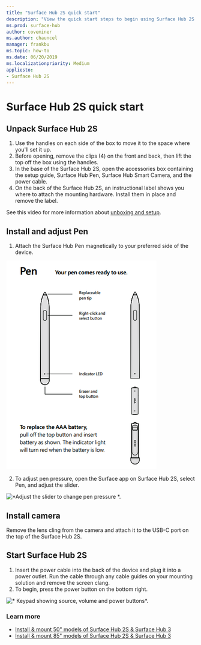 ```yaml
---
title: "Surface Hub 2S quick start"
description: "View the quick start steps to begin using Surface Hub 2S."
ms.prod: surface-hub
author: coveminer
ms.author: chauncel
manager: frankbu
ms.topic: how-to
ms.date: 06/20/2019
ms.localizationpriority: Medium
appliesto:
- Surface Hub 2S
---
```


# Surface Hub 2S quick start

## Unpack Surface Hub 2S 

1. Use the handles on each side of the box to move it to the space where you'll set it up.
2. Before opening, remove the clips (4) on the front and back, then lift the top off the box using the handles.
3. In the base of the Surface Hub 2S, open the accessories box containing the setup guide, Surface Hub Pen, Surface Hub Smart Camera, and the power cable.
4. On the back of the Surface Hub 2S, an instructional label shows you where to attach the mounting hardware. Install them in place and remove the label.

See this video for more information about [unboxing and setup](https://youtu.be/fCrxdNXvru4).

## Install and adjust Pen

1. Attach the Surface Hub Pen magnetically to your preferred side of the device.

![*Surface Hub Pen comes ready to use. To replace the AAA battery, pull off the top button and insert the battery as shown. The indicator light will turn red when the battery is low.*.](images/sh2-pen.png) <br>

2. To adjust pen pressure, open the Surface app on Surface Hub 2S, select Pen, and adjust the slider.

![*Adjust the slider to change pen pressure *.](images/sh2-pen-pressure.png) <br>

## Install camera

Remove the lens cling from the camera and attach it to the USB-C port on the top of the Surface Hub 2S.

## Start Surface Hub 2S

1. Insert the power cable into the back of the device and plug it into a power outlet. Run the cable through any cable guides on your mounting solution and remove the screen clang.
2. To begin, press the power button on the bottom right.

![* Keypad showing source, volume and power buttons*.](images/sh2-keypad.png) <br>

### Learn more

- [Install & mount 50" models of Surface Hub 2S & Surface Hub 3](surface-hub-install-mount.md)
- [Install & mount 85" models of Surface Hub 2S & Surface Hub 3](surface-hub-2s-85-install-mount.md)
